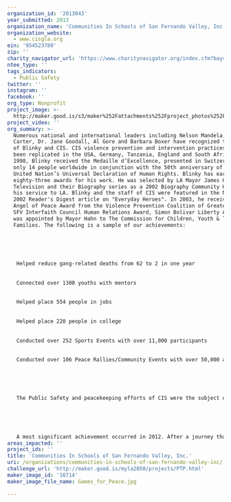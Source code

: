 ```yaml
---
organization_id: '2013043'
year_submitted: 2013
organization_name: 'Communities In Schools of San Fernando Valley, Inc.'
organization_website:
  - www.cisgla.org
ein: '954523780'
zip: ''
charity_navigator_url: 'https://www.charitynavigator.org/index.cfm?bay=search.profile&ein=954523780'
ntee_type: ''
tags_indicators:
  - Public Safety
twitter: ''
instagram: ''
facebook: ''
org_type: Nonprofit
project_image: >-
  http://maker.good.is/s3/maker%252Fattachments%252Fproject_photos%252Fimages%252F16714%252Fdisplay%252FGames_for_Peace.jpg=c570x385
project_video: ''
org_summary: >-
  Numerous national and international leaders including Nelson Mandela, Jimmy
  Carter, Dr. Jane Goodall, Al Gore and Barbara Boxer have recognized the work
  of Blinky and CIS. CIS violence prevention and intervention practices have
  been replicated in the USA, Germany, Tanzania, England and South Africa. In
  1998, Blinky received the Medaille d’Excellence, presented in Switzerland to
  only 14 people worldwide in conjunction with the 50th anniversary of the
  United Nation’s Universal Declaration of Human Rights. Blinky has earned over
  eighty-three awards for his work. He was selected by LA Mayor James Hahn, A&E
  Television and their Biography series as a 2002 Biography Community Hero for
  his service to LA. Blinky and the staff of CIS were featured in the November
  2002 Reader's Digest article on "Everyday Heroes". In 2003, he received the
  Angel of Peace Award from the Violence Prevention Coalition of Greater LA, The
  SFV Interfaith Council Human Relations Award, Simon Bolivar Liberty Award and
  was appointed by Mayor Hahn to The Commission for Children, Youth & Their
  Families. The following is a sample of our achievements:
   
   
    
   
   
   Helped reduce gang-related deaths from 62 to 2 in one year
   
   
   Connected over 1300 youths with mentors 
   
   
   Helped place 554 people in jobs
   
   
   Helped place 220 people in college
   
   
   Conducted over 252 Sports Events with over 11,000 participants
   
   
   Conducted over 106 Peace Rallies/Community Events with over 50,000 attendees
   
   
   
   
   
   The Public Safety and peacekeeping efforts of CIS were the subject of a 1999 study, funded by the California State Legislature under AB 2650. Conducted by Cal State University at Northridge, it found the peace treaty to be effective in demonstrating peacekeeping strategies and recommended that it be replicated statewide. CIS has been named the “model” program for gang intervention by the State of California, LA County and the City of LA.
   
   
   
   
   
   A most significant achievement occurred in 2012. After a journey that exceeded eleven years, CIS celebrated the grand opening of our Job Training & Opportunity Center on October 22, 2012. The Center has been a dream since 2001 when CIS first realized the positive impact that having a job had on helping youth continue their education and avoid violence. The Center’s construction was funded by a partnership between the County of Los Angeles, the City of Los Angeles Community Redevelopment Agency and the U. S. Dept. of Housing and Urban Development (HUD). The Center represents an unprecedented joint partnership between CIS and LA County Probation. Under a ten-year rent-free lease, the brand new CIS Job Training & Opportunity Center sits on County land and houses job training, educational and other support services programs. County Probation officers share the facility with CIS to serve probationary youth, dropouts and their families. CIS will maximize the Probation partnership and relationships to ensure job readiness service delivery for participants is effective, well coordinated and well managed.
areas_impacted: ''
project_ids: ''
title: 'Communities In Schools of San Fernando Valley, Inc.'
uri: /organizations/communities-in-schools-of-san-fernando-valley-inc/
challenge_url: 'http://maker.good.is/myla2050/projects/PTP.html'
maker_image_id: '16714'
maker_image_file_name: Games_for_Peace.jpg

---
```


